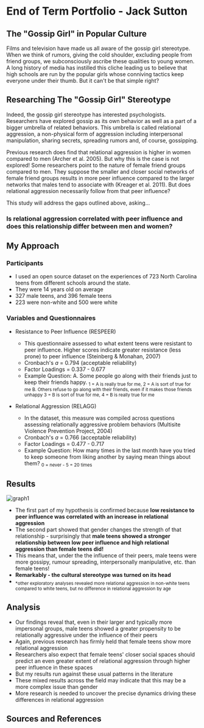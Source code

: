 # End of Term Portfolio - Jack Sutton
## The "Gossip Girl" in Popular Culture
  Films and television have made us all aware of the gossip girl stereotype. When we think of rumors, giving the cold shoulder, excluding people from friend groups, we subconsciously ascribe these qualities to young women. A long history of media has instilled this cliche leading us to believe that high schools are run by the popular girls whose conniving tactics keep everyone under their thumb. But it can't be that simple right? 
## Researching The "Gossip Girl" Stereotype
  Indeed, the gossip girl stereotype has interested psychologists. Researchers have explored gossip as its own behavior as well as a part of a bigger umbrella of related behaviors. This umbrella is called relational aggression, a non-physical form of aggression including interpersonal manipulation, sharing secrets, spreading rumors and, of course, gossipping.
  
  Previous research does find that relational aggression is higher in women compared to men (Archer et al. 2005). But why this is the case is not explored! Some researchers point to the nature of female friend groups compared to men. They suppose the smaller and closer social networks of female friend groups results in more peer influence compared to the larger networks that males tend to associate with (Kreager et al. 2011). But does relational aggression necessarily follow from that peer influence?

  This study will address the gaps outlined above, asking...
  
### Is relational aggression correlated with peer influence and does this relationship differ between men and women?

## My Approach
### Participants
- I used an open source dataset on the experiences of 723 North Carolina teens from different schools around the state. 
- They were 14 years old on average
- 327 male teens, and 396 female teens
- 223 were non-white and 500 were white

### Variables and Questionnaires
- Resistance to Peer Influence (RESPEER)
  -  This questionnaire assessed to what extent teens were resistant to peer influence. Higher scores indicate greater resistance (less prone) to peer influence (Steinberg & Monahan, 2007)
  -  Cronbach's _a_ = 0.794 (acceptable reliability)
  -  Factor Loadings = 0.337 - 0.677
  -  Example Question: A. Some people go along with their friends just to keep their friends happy. 
<sub>1 = A is really true for me, 2 = A is sort of true for me
B. Others refuse to go along with their friends, even if it makes those friends unhappy
3 = B is sort of true for me, 4 = B is really true for me<sub>

- Relational Aggression (RELAGG)
  -   In the dataset, this measure was compiled across questions assessing relationally aggressive problem behaviors (Multisite Violence Prevention Project, 2004)
  -   Cronbach's _a_ = 0.766 (acceptable reliability)
  -   Factor Loadings = 0.477 - 0.717
  -   Example Question: How many times in the last month have you tried to keep someone from liking another by saying mean things about them?
<sub>0 = never - 5 = 20 times<sub>



## Results

![graph1]()

- The first part of my hypothesis is confirmed because __low resistance to peer influence was correlated with an increase in relational aggression__
- The second part showed that gender changes the strength of that relationship - surprisingly that __male teens showed a stronger relationship between low peer influence and high relational aggression than female teens did!__
- This means that, under the the influence of their peers, male teens were more gossipy, rumour spreading, interpersonally manipulative, etc. than female teens!
- __Remarkably - the cultural stereotype was turned on its head__
- <sub>*other exploratory analyses revealed more relational aggression in non-white teens compared to white teens, but no difference in relational aggression by age<sub>

## Analysis
- Our findings reveal that, even in their larger and typically more impersonal groups, male teens showed a greater propensity to be relationally aggressive under the influence of their peers
- Again, previous research has firmly held that female teens show more relational aggression
- Researchers also expect that female teens' closer social spaces should predict an even greater extent of relational aggression through higher peer influence in these spaces
- But my results run against these usual patterns in the literature
- These mixed results across the field may indicate that this may be a more complex issue than gender
- More research is needed to uncover the precise dynamics driving these differences in relational aggression

## Sources and References






